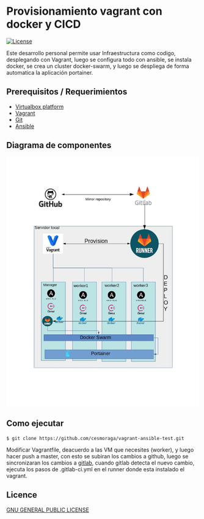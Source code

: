 Provisionamiento vagrant con docker y CICD
=========================================

[![License](https://img.shields.io/badge/license-GPLv2-blue.svg?style=plastic)](LICENSE)

Este desarrollo personal permite usar Infraestructura como codigo, desplegando con Vagrant, luego se configura todo con ansible, se instala docker, se crea un cluster docker-swarm, y luego se despliega de forma automatica la aplicación portainer.


## Prerequisitos / Requerimientos

- [Virtualbox platform](https://www.virtualbox.org/wiki/Downloads)
- [Vagrant](https://docs.vagrantup.com/v2/installation/)
- [Git](https://git-scm.com/)
- [Ansible](http://docs.ansible.com/ansible/intro_installation.html)

## Diagrama de componentes

![arquitectura](arquitectura.jpg)

## Como ejecutar

	$ git clone https://github.com/cesmoraga/vagrant-ansible-test.git
  
Modificar Vagrantfile, deacuerdo a las VM que necesites (worker), y luego hacer push a master, con esto se subiran los cambios a github, luego se sincronizaran los cambios a [gitlab](https://gitlab.com/camoraga/vagrant-ansible-test/), cuando gitlab detecta el nuevo cambio, ejecuta los pasos de .gitlab-ci.yml en el runner donde esta instalado el vagrant. 

## Licence

[GNU GENERAL PUBLIC LICENSE](https://github.com/skecskes/vagrant-centos7-ansible-lamp/blob/master/LICENSE)


